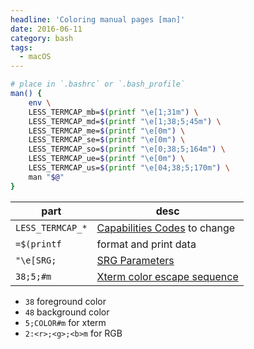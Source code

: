 ```yaml
---
headline: 'Coloring manual pages [man]'
date: 2016-06-11
category: bash
tags:
  - macOS
---
```


```sh
# place in `.bashrc` or `.bash_profile`
man() {
    env \
    LESS_TERMCAP_mb=$(printf "\e[1;31m") \
    LESS_TERMCAP_md=$(printf "\e[1;38;5;45m") \
    LESS_TERMCAP_me=$(printf "\e[0m") \
    LESS_TERMCAP_se=$(printf "\e[0m") \
    LESS_TERMCAP_so=$(printf "\e[0;38;5;164m") \
    LESS_TERMCAP_ue=$(printf "\e[0m") \
    LESS_TERMCAP_us=$(printf "\e[04;38;5;170m") \
    man "$@"
}
```

 part | desc
--- | ---
`LESS_TERMCAP_*` | [Capabilities Codes] to change
`=$(printf` | format and print data
`"\e[SRG;` | [SRG Parameters]
`38;5;#m` | [Xterm color escape sequence]

- `38` foreground color
- `48` background color
- `5;COLOR#m` for xterm
- `2:<r>;<g>;<b>m` for RGB

[Capabilities Codes]: http://linux.die.net/man/5/termcap
[SRG Parameters]: https://en.wikipedia.org/wiki/ANSI_escape_code#graphics
[Xterm color escape sequence]: https://en.wikipedia.org/wiki/ANSI_escape_code#Colors